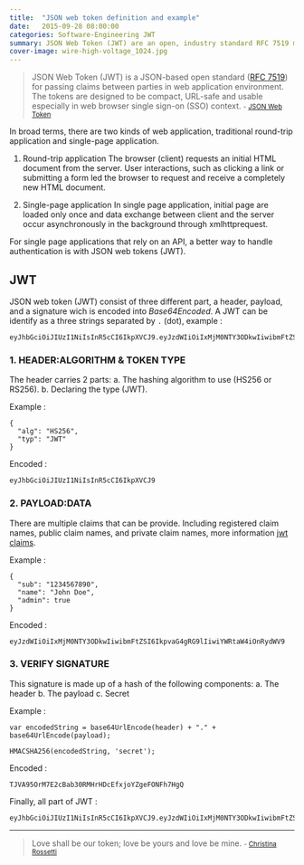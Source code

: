 ```yaml
---
title:  "JSON web token definition and example"
date:   2015-09-28 08:00:00
categories: Software-Engineering JWT
summary: JSON Web Token (JWT) are an open, industry standard RFC 7519 method for representing claims securely between two parties.
cover-image: wire-high-voltage_1024.jpg
---
```


> JSON Web Token (JWT) is a JSON-based open standard ([RFC 7519](https://tools.ietf.org/html/rfc7519)) for passing claims between parties in web application environment. The tokens are designed to be compact, URL-safe and usable especially in web browser single sign-on (SSO) context.
> <small>- [JSON Web Token](https://en.wikipedia.org/wiki/JSON_Web_Token)</small>

In broad terms, there are two kinds of web application, traditional round-trip application and single-page application.

1. Round-trip application
The browser (client) requests an initial HTML document from the server. User interactions, such as clicking a link or submitting a form led the browser to request and receive a completely new HTML document. 

2. Single-page application
In single page application, initial page are loaded only once and data exchange between client and the server occur asynchronously in the background through xmlhttprequest.

For single page applications that rely on an API, a better way to handle authentication is with JSON web tokens (JWT).

## JWT
JSON web token (JWT) consist of three different part, a header, payload, and a signature wich is encoded into _Base64Encoded_. A JWT can be identify as a three strings separated by `.` (dot), example :

    eyJhbGciOiJIUzI1NiIsInR5cCI6IkpXVCJ9.eyJzdWIiOiIxMjM0NTY3ODkwIiwibmFtZSI6IkpvaG4gRG9lIiwiYWRtaW4iOnRydWV9.TJVA95OrM7E2cBab30RMHrHDcEfxjoYZgeFONFh7HgQ

### 1. HEADER:ALGORITHM & TOKEN TYPE
The header carries 2 parts:
a. The hashing algorithm to use (HS256 or RS256).
b. Declaring the type (JWT).
    
Example : 

    {
      "alg": "HS256",
      "typ": "JWT"
    }
    
Encoded :

    eyJhbGciOiJIUzI1NiIsInR5cCI6IkpXVCJ9

### 2. PAYLOAD:DATA
There are multiple claims that can be provide. Including registered claim names, public claim names, and private claim names, more information [jwt claims](http://self-issued.info/docs/draft-ietf-oauth-json-web-token.html#RegisteredClaimName).

Example : 

    {
      "sub": "1234567890",
      "name": "John Doe",
      "admin": true
    }
    
Encoded :

    eyJzdWIiOiIxMjM0NTY3ODkwIiwibmFtZSI6IkpvaG4gRG9lIiwiYWRtaW4iOnRydWV9

### 3. VERIFY SIGNATURE
This signature is made up of a hash of the following components:
a. The header
b. The payload
c. Secret

Example : 

    var encodedString = base64UrlEncode(header) + "." + base64UrlEncode(payload);
    
    HMACSHA256(encodedString, 'secret');
    
Encoded :

    TJVA95OrM7E2cBab30RMHrHDcEfxjoYZgeFONFh7HgQ

Finally, all part of JWT :

    eyJhbGciOiJIUzI1NiIsInR5cCI6IkpXVCJ9.eyJzdWIiOiIxMjM0NTY3ODkwIiwibmFtZSI6IkpvaG4gRG9lIiwiYWRtaW4iOnRydWV9.TJVA95OrM7E2cBab30RMHrHDcEfxjoYZgeFONFh7HgQ


---
> Love shall be our token; love be yours and love be mine.
> <small>- [Christina Rossetti](http://www.brainyquote.com/quotes/quotes/c/christinar147534.html)</small>
